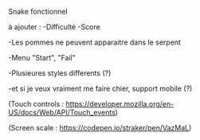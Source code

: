 Snake fonctionnel

à ajouter :
-Difficulté
-Score

-Les pommes ne peuvent apparaitre dans le serpent


-Menu "Start", "Fail"

-Plusieures styles differents (?) 

-et si je veux vraiment me faire chier, support mobile (?)

(Touch controls : https://developer.mozilla.org/en-US/docs/Web/API/Touch_events)

(Screen scale : https://codepen.io/straker/pen/VazMaL)
